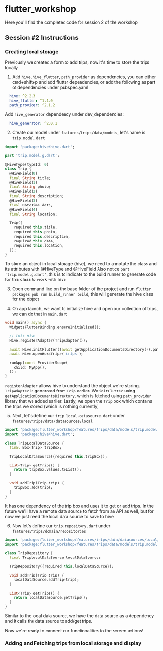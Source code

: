 # flutter_workshop

Here you'll find the completed code for session 2 of the workshop

## Session #2 Instructions

### Creating local storage
Previously we created a form to add trips, now it's time to store the trips locally

1. Add `hive`, `hive_flutter`, `path_provider` as dependencies, you can either cmd+shift+p and add flutter dependencies, or add the following as part of dependencies under pubspec.yaml
```yaml
  hive: ^2.2.3
  hive_flutter: ^1.1.0
  path_provider: ^2.1.2
```
Add `hive_generator` dependency under dev_dependencies:
```yaml
  hive_generator: ^2.0.1
```

2. Create our model under `features/trips/data/models`, let's name is `trip.model.dart`
```dart
import 'package:hive/hive.dart';

part 'trip.model.g.dart';

@HiveType(typeId: 0)
class Trip {
  @HiveField(0)
  final String title;
  @HiveField(1)
  final String photo;
  @HiveField(2)
  final String description;
  @HiveField(3)
  final DateTime date;
  @HiveField(4)
  final String location;

  Trip({
    required this.title,
    required this.photo,
    required this.description,
    required this.date,
    required this.location,
  });
}
```
To store an object in local storage (hive), we need to annotate the class and its attributes with @HiveType and @HiveField
Also notice `part 'trip.model.g.dart'`, this is to indicate to the build runner to generate code for this class to work with hive

3. Open command line on the base folder of the project and run `flutter packages pub run build_runner build`, this will generate the hive class for the object

4. On app launch, we want to initialize hive and open our collection of trips, we can do that in `main.dart` 
```dart
void main() async {
  WidgetsFlutterBinding.ensureInitialized();

  // Init Hive
  Hive.registerAdapter(TripAdapter());

  await Hive.initFlutter((await getApplicationDocumentsDirectory()).path);
  await Hive.openBox<Trip>('trips');

  runApp(const ProviderScope(
    child: MyApp(),
  ));
}
```
`registerAdapter` allows hive to understand the object we're storing. `TripAdapter` is generated from `Trip` earlier.
We `initFlutter` using `getApplicationDocumentsDirectory`, which is fetched using `path_provider` library that we added earlier.
Lastly, we open the `Trip` box which contains the trips we stored (which is nothing currently)

5. Next, let's define our `trip.local.datasource.dart` under `features/trips/data/datasources/local`
```dart
import 'package:flutter_workshop/features/trips/data/models/trip.model.dart';
import 'package:hive/hive.dart';

class TripLocalDataSource {
  final Box<Trip> tripBox;

  TripLocalDataSource({required this.tripBox});

  List<Trip> getTrips() {
    return tripBox.values.toList();
  }

  void addTrip(Trip trip) {
    tripBox.add(trip);
  }
}
```
It has one dependency of the trip box and uses it to get or add trips. In the future we'll have a remote data source to fetch from an API as well, but for now we just need the local data source to save to hive.

6. Now let's define our `trip.repository.dart` under `features/trips/domain/repositories`
```dart
import 'package:flutter_workshop/features/trips/data/datasources/local/trip.local.datasource.dart';
import 'package:flutter_workshop/features/trips/data/models/trip.model.dart';

class TripRepository {
  final TripLocalDataSource localDataSource;

  TripRepository({required this.localDataSource});

  void addTrip(Trip trip) {
    localDataSource.addTrip(trip);
  }

  List<Trip> getTrips() {
    return localDataSource.getTrips();
  }
}
```
Similar to the local data source, we have the data source as a dependency and it calls the data source to add/get trips.

Now we're ready to connect our functionalities to the screen actions!

### Adding and Fetching trips from local storage and display
